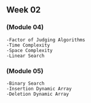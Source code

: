 ## Week 02

### (Module 04)
```
-Factor of Judging Algorithms
-Time Complexity
-Space Complexity
-Linear Search
```
### (Module 05)
```
-Binary Search
-Insertion Dynamic Array
-Deletion Dynamic Array
```